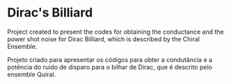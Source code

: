 # Dirac's Billiard

Project created to present the codes for obtaining the conductance and the power shot noise for Dirac Billiard, which is described by the Chiral Ensemble.

Projeto criado para apresentar os códigos para obter a condutância e a potência do ruído de disparo para o bilhar de Dirac, que é descrito pelo ensemble Quiral.
